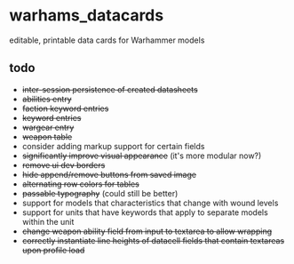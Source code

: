 # warhams_datacards
editable, printable data cards for Warhammer models

## todo

* ~~inter-session persistence of created datasheets~~
* ~~abilities entry~~
* ~~faction keyword entries~~
* ~~keyword entries~~
* ~~wargear entry~~
* ~~weapon table~~
* consider adding markup support for certain fields
* ~~significantly improve visual appearance~~ (it's more modular now?)
* ~~remove ui dev borders~~
* ~~hide append/remove buttons from saved image~~
* ~~alternating row colors for tables~~
* ~~passable typography~~ (could still be better)
* support for models that characteristics that change with wound levels
* support for units that have keywords that apply to separate models within the unit
* ~~change weapon ability field from input to textarea to allow wrapping~~
* ~~correctly instantiate line heights of datacell fields that contain textareas upon profile load~~
